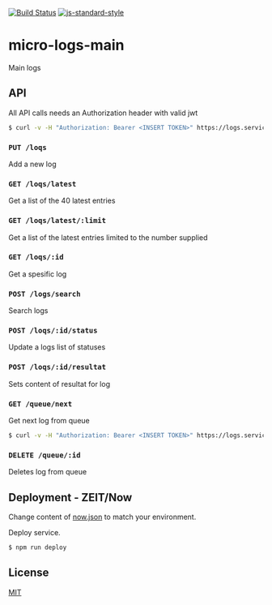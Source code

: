 [![Build Status](https://travis-ci.org/telemark/micro-logs-main.svg?branch=master)](https://travis-ci.org/telemark/micro-logs-main)
[![js-standard-style](https://img.shields.io/badge/code%20style-standard-brightgreen.svg?style=flat)](https://github.com/feross/standard)

# micro-logs-main

Main logs

## API

All API calls needs an Authorization header with valid jwt

```bash
$ curl -v -H "Authorization: Bearer <INSERT TOKEN>" https://logs.service.io/logs/latest
```

### ```PUT /loqs```

Add a new log

### ```GET /loqs/latest```

Get a list of the 40 latest entries

### ```GET /loqs/latest/:limit```

Get a list of the latest entries limited to the number supplied

### ```GET /loqs/:id```

Get a spesific log

### ```POST /logs/search```

Search logs

### ```POST /loqs/:id/status```

Update a logs list of statuses

### ```POST /loqs/:id/resultat```

Sets content of resultat for log

### ```GET /queue/next```

Get next log from queue

```bash
$ curl -v -H "Authorization: Bearer <INSERT TOKEN>" https://logs.service.io/queue/next
```

### ```DELETE /queue/:id```

Deletes log from queue

## Deployment - ZEIT/Now

Change content of [now.json](now.json) to match your environment.

Deploy service.

```bash
$ npm run deploy
```

## License

[MIT](LICENSE)
